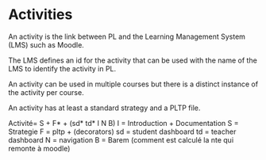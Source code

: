 # Activities

An activity is the link between PL and the Learning Management System (LMS) such as Moodle.

The LMS defines an id for the activity that can be used with the name of the LMS to identify the activity in PL.

An activity can be used in multiple courses but there is a distinct instance of the activity per course.

An activity has at least a standard strategy and a PLTP file.

Activité= S + F* + (sd* td* I N B)
I  = Introduction + Documentation
S  = Strategie
F  = pltp + (decorators)
sd = student dashboard
td = teacher dashboard
N  = navigation
B  = Barem (comment est calculé la nte qui remonte à moodle)